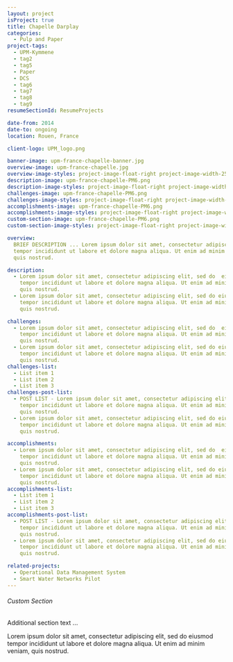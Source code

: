 ```yaml
---
layout: project
isProject: true
title: Chapelle Darplay
categories:
  - Pulp and Paper
project-tags:
  - UPM-Kymmene
  - tag2
  - tag5
  - Paper
  - DCS
  - tag6
  - tag7
  - tag8
  - tag9
resumeSectionId: ResumeProjects

date-from: 2014
date-to: ongoing
location: Rouen, France

client-logo: UPM_logo.png

banner-image: upm-france-chapelle-banner.jpg
overview-image: upm-france-chapelle.jpg
overview-image-styles: project-image-float-right project-image-width-25
description-image: upm-france-chapelle-PM6.png
description-image-styles: project-image-float-right project-image-width-25
challenges-image: upm-france-chapelle-PM6.png
challenges-image-styles: project-image-float-right project-image-width-25
accomplishments-image: upm-france-chapelle-PM6.png
accomplishments-image-styles: project-image-float-right project-image-width-50
custom-section-image: upm-france-chapelle-PM6.png
custom-section-image-styles: project-image-float-right project-image-width-50

overview:
  BRIEF DESCRIPTION ... Lorem ipsum dolor sit amet, consectetur adipiscing elit, sed do eiusmod
  tempor incididunt ut labore et dolore magna aliqua. Ut enim ad minim veniam,
  quis nostrud.

description:
  - Lorem ipsum dolor sit amet, consectetur adipiscing elit, sed do  eiusmod  
    tempor incididunt ut labore et dolore magna aliqua. Ut enim ad minim veniam,
    quis nostrud.
  - Lorem ipsum dolor sit amet, consectetur adipiscing elit, sed do eiusmod  
    tempor incididunt ut labore et dolore magna aliqua. Ut enim ad minim veniam,
    quis nostrud.

challenges:
  - Lorem ipsum dolor sit amet, consectetur adipiscing elit, sed do  eiusmod  
    tempor incididunt ut labore et dolore magna aliqua. Ut enim ad minim veniam,
    quis nostrud.
  - Lorem ipsum dolor sit amet, consectetur adipiscing elit, sed do eiusmod  
    tempor incididunt ut labore et dolore magna aliqua. Ut enim ad minim veniam,
    quis nostrud.
challenges-list:    
  - List item 1
  - List item 2
  - List item 3
challenges-post-list:    
  - POST LIST - Lorem ipsum dolor sit amet, consectetur adipiscing elit, sed do  eiusmod  
    tempor incididunt ut labore et dolore magna aliqua. Ut enim ad minim veniam,
    quis nostrud.
  - Lorem ipsum dolor sit amet, consectetur adipiscing elit, sed do eiusmod  
    tempor incididunt ut labore et dolore magna aliqua. Ut enim ad minim veniam,
    quis nostrud.

accomplishments:
  - Lorem ipsum dolor sit amet, consectetur adipiscing elit, sed do  eiusmod  
    tempor incididunt ut labore et dolore magna aliqua. Ut enim ad minim veniam,
    quis nostrud.
  - Lorem ipsum dolor sit amet, consectetur adipiscing elit, sed do eiusmod  
    tempor incididunt ut labore et dolore magna aliqua. Ut enim ad minim veniam,
    quis nostrud.
accomplishments-list:    
  - List item 1
  - List item 2
  - List item 3
accomplishments-post-list:    
  - POST LIST - Lorem ipsum dolor sit amet, consectetur adipiscing elit, sed do  eiusmod  
    tempor incididunt ut labore et dolore magna aliqua. Ut enim ad minim veniam,
    quis nostrud.
  - Lorem ipsum dolor sit amet, consectetur adipiscing elit, sed do eiusmod  
    tempor incididunt ut labore et dolore magna aliqua. Ut enim ad minim veniam,
    quis nostrud.    

related-projects:
  - Operational Data Management System
  - Smart Water Networks Pilot
---
```

###### Custom Section
Additional section text ...

Lorem ipsum dolor sit amet, consectetur adipiscing elit, sed do eiusmod tempor incididunt ut labore et dolore magna aliqua. Ut enim ad minim veniam, quis nostrud.    

